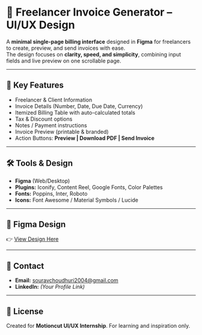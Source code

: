 # 📄 Freelancer Invoice Generator – UI/UX Design

A **minimal single-page billing interface** designed in **Figma** for freelancers to create, preview, and send invoices with ease.  
The design focuses on **clarity, speed, and simplicity**, combining input fields and live preview on one scrollable page.

---

## 🚀 Key Features
- Freelancer & Client Information  
- Invoice Details (Number, Date, Due Date, Currency)  
- Itemized Billing Table with auto-calculated totals  
- Tax & Discount options  
- Notes / Payment instructions  
- Invoice Preview (printable & branded)  
- Action Buttons: **Preview | Download PDF | Send Invoice**  

---

## 🛠 Tools & Design
- **Figma** (Web/Desktop)  
- **Plugins:** Iconify, Content Reel, Google Fonts, Color Palettes  
- **Fonts:** Poppins, Inter, Roboto  
- **Icons:** Font Awesome / Material Symbols / Lucide  

---

## 🎨 Figma Design  
👉 [View Design Here](https://www.figma.com/design/N9F7kQPBgJcrSJ4IrQJXY1/Invoice?t=M6wPCEVqDOzlrDHM-1)

---

## 📧 Contact  
- **Email:** souravchoudhuri2004@gmail.com  
- **LinkedIn:** *(Your Profile Link)*  

---

## 📜 License  
Created for **Motioncut UI/UX Internship**. For learning and inspiration only.  
